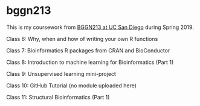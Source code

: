 # bggn213

This is my coursework from [BGGN213 at UC San Diego](https://bioboot.github.io/bggn213_S19/) during Spring 2019.





Class 6: Why, when and how of writing your own R functions

Class 7: Bioinformatics R packages from CRAN and BioConductor

Class 8: Introduction to machine learning for Bioinformatics (Part 1)

Class 9: Unsupervised learning mini-project

Class 10: GitHub Tutorial (no module uploaded here)

Class 11: Structural Bioinformatics (Part 1)


